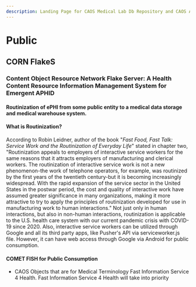```yaml
---
description: Landing Page for CAOS Medical Lab Db Repository and CAOS API
---
```


# Public

## CORN FlakeS

### Content Object Resource Network Flake Server:  A Health Content Resource Information Management System for Emergent APHID

#### Routinization of ePHI from some public entity to a medical data storage and medical warehouse system.

#### What is Routinization?

&#x20;According to Robin Leidner, author of the book "_Fast Food, Fast Talk:  Service Work and the Routinization of Everyday Life_" stated in chapter two, "Routinization appeals to employers of interactive service workers for the same reasons that it attracts employers of manufacturing and clerical workers.  The routinization of interactive service work is not a new phenomenon-the work of telephone operators, for example, was routinized by the first years of the twentieth century-but it is becoming increasingly widespread.  With the rapid expansion of the service sector in the United States in the postwar period, the cost and quality of interactive work have assumed greater significance in many organizations, making it more attractive to try to apply the principles of routinization developed for use in manufacturing work to human interactions."  Not just only in human interactions, but also in non-human interactions, routinization is applicable to the U.S. health care system with our current pandemic crisis with COVID-19 since 2020.  Also, interactive service workers can be utilized through Google and all its third party apps, like Pusher's API via serviceworker.js file.  However, it can have web access through Google via Android for public consumption.

#### &#x20;COMET FISH for Public Consumption

* CAOS Objects that are for Medical Terminology Fast Information Service 4 Health.  Fast Information Service 4 Health will take into priority&#x20;

